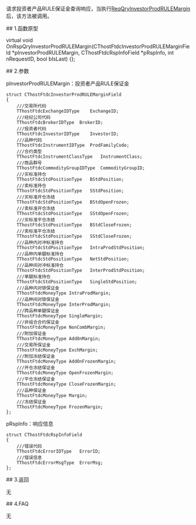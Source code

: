 <p>请求投资者产品RULE保证金查询响应，当执行<a href="../../CTHOSTFTDCTRADERSPI/REQQRYINVESTORPRODRULEMARGIN/">ReqQryInvestorProdRULEMargin</a>后，该方法被调用。</p>
<span class="anchor" id="de1e8e85-7930-456f-b2ad-6a437becc57e"></span>
## 1.函数原型
<p>virtual void OnRspQryInvestorProdRULEMargin(CThostFtdcInvestorProdRULEMarginField *pInvestorProdRULEMargin, CThostFtdcRspInfoField *pRspInfo, int nRequestID, bool bIsLast) {};</p>
<span class="anchor" id="e552e929-d39f-4603-83fc-a929a82d5350"></span>
## 2.参数
<p>pInvestorProdRULEMargin：投资者产品RULE保证金</p>
<pre><code>struct CThostFtdcInvestorProdRULEMarginField
{
    ///交易所代码
    TThostFtdcExchangeIDType    ExchangeID;
    ///经纪公司代码
    TThostFtdcBrokerIDType  BrokerID;
    ///投资者代码
    TThostFtdcInvestorIDType    InvestorID;
    ///品种代码
    TThostFtdcInstrumentIDType  ProdFamilyCode;
    ///合约类型
    TThostFtdcInstrumentClassType   InstrumentClass;
    ///商品群号
    TThostFtdcCommodityGroupIDType  CommodityGroupID;
    ///买标准持仓
    TThostFtdcStdPositionType   BStdPosition;
    ///卖标准持仓
    TThostFtdcStdPositionType   SStdPosition;
    ///买标准开仓冻结
    TThostFtdcStdPositionType   BStdOpenFrozen;
    ///卖标准开仓冻结
    TThostFtdcStdPositionType   SStdOpenFrozen;
    ///买标准平仓冻结
    TThostFtdcStdPositionType   BStdCloseFrozen;
    ///卖标准平仓冻结
    TThostFtdcStdPositionType   SStdCloseFrozen;
    ///品种内对冲标准持仓
    TThostFtdcStdPositionType   IntraProdStdPosition;
    ///品种内单腿标准持仓
    TThostFtdcStdPositionType   NetStdPosition;
    ///品种间对冲标准持仓
    TThostFtdcStdPositionType   InterProdStdPosition;
    ///单腿标准持仓
    TThostFtdcStdPositionType   SingleStdPosition;
    ///品种内对锁保证金
    TThostFtdcMoneyType IntraProdMargin;
    ///品种间对锁保证金
    TThostFtdcMoneyType InterProdMargin;
    ///跨品种单腿保证金
    TThostFtdcMoneyType SingleMargin;
    ///非组合合约保证金
    TThostFtdcMoneyType NonCombMargin;
    ///附加保证金
    TThostFtdcMoneyType AddOnMargin;
    ///交易所保证金
    TThostFtdcMoneyType ExchMargin;
    ///附加冻结保证金
    TThostFtdcMoneyType AddOnFrozenMargin;
    ///开仓冻结保证金
    TThostFtdcMoneyType OpenFrozenMargin;
    ///平仓冻结保证金
    TThostFtdcMoneyType CloseFrozenMargin;
    ///品种保证金
    TThostFtdcMoneyType Margin;
    ///冻结保证金
    TThostFtdcMoneyType FrozenMargin;
};
</code></pre>
<p>pRspInfo：响应信息</p>
<pre><code>struct CThostFtdcRspInfoField
{
    ///错误代码
    TThostFtdcErrorIDType   ErrorID;
    ///错误信息
    TThostFtdcErrorMsgType  ErrorMsg;
};
</code></pre>
<span class="anchor" id="75837648-6bee-4b5a-bf35-3aedbf2dec54"></span>
## 3.返回
<p>无</p>
<span class="anchor" id="2da02fed-4487-4822-9f65-c1ba593ecb42"></span>
## 4.FAQ
<p>无</p>
